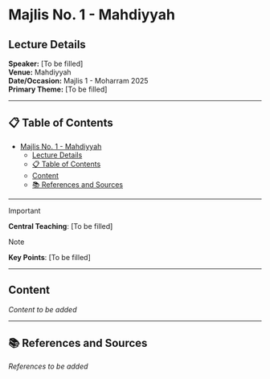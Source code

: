 # Majlis No. 1 - Mahdiyyah

## Lecture Details

**Speaker:** [To be filled]  
**Venue:** Mahdiyyah  
**Date/Occasion:** Majlis 1 - Moharram 2025  
**Primary Theme:** [To be filled]

---

## 📋 Table of Contents

- [Majlis No. 1 - Mahdiyyah](#majlis-no-1---mahdiyyah)
  - [Lecture Details](#lecture-details)
  - [📋 Table of Contents](#-table-of-contents)
  - [Content](#content)
  - [📚 References and Sources](#-references-and-sources)

---

> [!IMPORTANT]
> **Central Teaching**: [To be filled]

> [!NOTE]
> **Key Points**: [To be filled]

---

## Content

*Content to be added*

---

## 📚 References and Sources

*References to be added*
